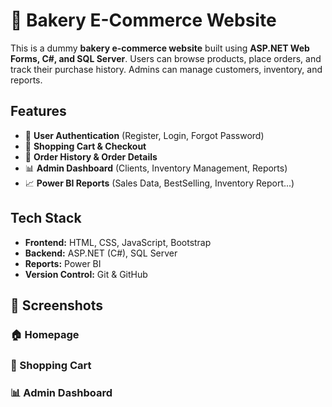 # 🍞 Bakery E-Commerce Website

This is a dummy **bakery e-commerce website** built using **ASP.NET Web Forms, C#, and SQL Server**. Users can browse products, place orders, and track their purchase history. Admins can manage customers, inventory, and reports.

## Features
- 🔐 **User Authentication** (Register, Login, Forgot Password)
- 🛒 **Shopping Cart & Checkout**
- 📜 **Order History & Order Details**
- 📊 **Admin Dashboard** (Clients, Inventory Management, Reports)
- 📈 **Power BI Reports** (Sales Data, BestSelling, Inventory Report...)



## Tech Stack
- **Frontend:** HTML, CSS, JavaScript, Bootstrap
- **Backend:** ASP.NET (C#), SQL Server
- **Reports:** Power BI
- **Version Control:** Git & GitHub


## 📸 Screenshots

### 🏠 Homepage


### 🛒 Shopping Cart


### 📊 Admin Dashboard


